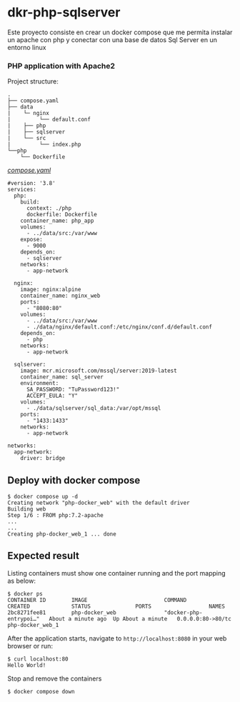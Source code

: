 # dkr-php-sqlserver
Este proyecto consiste en crear un docker compose que me permita instalar un apache con php y conectar con una base de datos Sql Server en un entorno linux

### PHP application with Apache2

Project structure:
```
.
├── compose.yaml
├── data
|    └─ nginx
|         └── default.conf
|    ├── php
|    ├── sqlserver
|    └── src
|         └── index.php
└──php
    └── Dockerfile

```

[_compose.yaml_](compose.yaml)
```
#version: '3.8'
services:
  php:
    build:
      context: ./php
      dockerfile: Dockerfile
    container_name: php_app
    volumes:
      - ../data/src:/var/www
    expose:
      - 9000
    depends_on:
      - sqlserver
    networks:
      - app-network

  nginx:
    image: nginx:alpine
    container_name: nginx_web
    ports:
      - "8080:80"
    volumes:
      - ../data/src:/var/www
      - ./data/nginx/default.conf:/etc/nginx/conf.d/default.conf
    depends_on:
      - php
    networks:
      - app-network

  sqlserver:
    image: mcr.microsoft.com/mssql/server:2019-latest
    container_name: sql_server
    environment:
      SA_PASSWORD: "TuPassword123!"
      ACCEPT_EULA: "Y"
    volumes:
      - ./data/sqlserver/sql_data:/var/opt/mssql
    ports:
      - "1433:1433"
    networks:
      - app-network

networks:
  app-network:
    driver: bridge
```

## Deploy with docker compose

```
$ docker compose up -d
Creating network "php-docker_web" with the default driver
Building web
Step 1/6 : FROM php:7.2-apache
...
...
Creating php-docker_web_1 ... done

```

## Expected result

Listing containers must show one container running and the port mapping as below:
```
$ docker ps
CONTAINER ID        IMAGE                        COMMAND                  CREATED             STATUS              PORTS                  NAMES
2bc8271fee81        php-docker_web               "docker-php-entrypoi…"   About a minute ago  Up About a minute   0.0.0.0:80->80/tc    php-docker_web_1
```

After the application starts, navigate to `http://localhost:8080` in your web browser or run:
```
$ curl localhost:80
Hello World!
```

Stop and remove the containers
```
$ docker compose down
```
